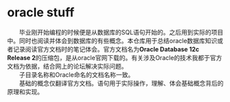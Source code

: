 # oracle stuff

&emsp;&emsp;毕业刚开始编程的时候便是从数据库的SQL语句开始的。之后用到实际的项目中。同时也阅读并体会到数据库的有些概念。本仓库用于总结oracle数据库知识或者记录阅读官方文档时的笔记体会。官方文档名为**Oracle Database 12c Release 2**的压缩包，是从oracle官网下载的。有关涉及Oracle的技术我都于官方文档为依据，结合网上的论坛解决实际问题。  
&emsp;&emsp;子目录名称和Oracle命名的文档名称一致。  
&emsp;&emsp;基础的概念仅翻译官方文档。语句用于实际操作，理解、体会基础概念背后的原理和实现。